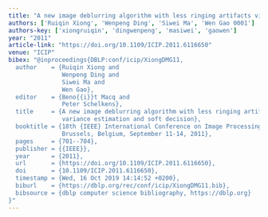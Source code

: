 ```yaml
---
title: "A new image deblurring algorithm with less ringing artifacts via error variance estimation and soft decision"
authors: ['Ruiqin Xiong', 'Wenpeng Ding', 'Siwei Ma', 'Wen Gao 0001']
authors-key: ['xiongruiqin', 'dingwenpeng', 'masiwei', 'gaowen']
year: "2011"
article-link: "https://doi.org/10.1109/ICIP.2011.6116650"
venue: "ICIP"
bibex: "@inproceedings{DBLP:conf/icip/XiongDMG11,
  author    = {Ruiqin Xiong and
               Wenpeng Ding and
               Siwei Ma and
               Wen Gao},
  editor    = {Beno{{i}}t Macq and
               Peter Schelkens},
  title     = {A new image deblurring algorithm with less ringing artifacts via error
               variance estimation and soft decision},
  booktitle = {18th {IEEE} International Conference on Image Processing, {ICIP} 2011,
               Brussels, Belgium, September 11-14, 2011},
  pages     = {701--704},
  publisher = {{IEEE}},
  year      = {2011},
  url       = {https://doi.org/10.1109/ICIP.2011.6116650},
  doi       = {10.1109/ICIP.2011.6116650},
  timestamp = {Wed, 16 Oct 2019 14:14:52 +0200},
  biburl    = {https://dblp.org/rec/conf/icip/XiongDMG11.bib},
  bibsource = {dblp computer science bibliography, https://dblp.org}
}"
---
```


